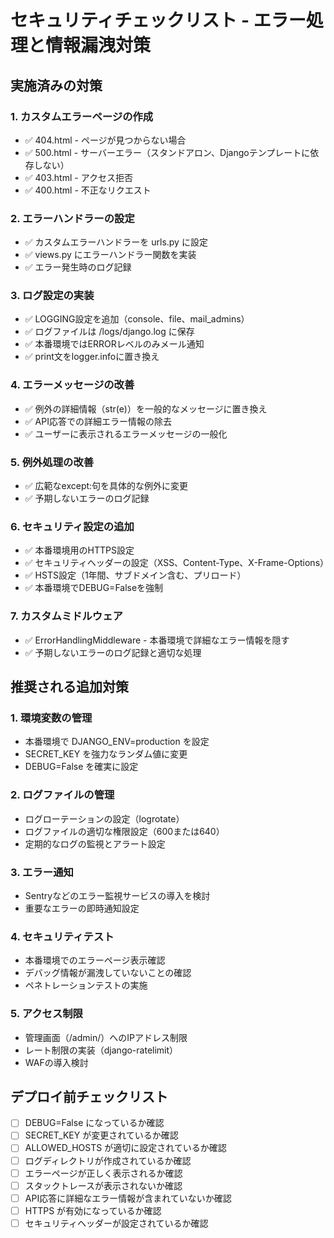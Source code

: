 # セキュリティチェックリスト - エラー処理と情報漏洩対策

## 実施済みの対策

### 1. カスタムエラーページの作成
- ✅ 404.html - ページが見つからない場合
- ✅ 500.html - サーバーエラー（スタンドアロン、Djangoテンプレートに依存しない）
- ✅ 403.html - アクセス拒否
- ✅ 400.html - 不正なリクエスト

### 2. エラーハンドラーの設定
- ✅ カスタムエラーハンドラーを urls.py に設定
- ✅ views.py にエラーハンドラー関数を実装
- ✅ エラー発生時のログ記録

### 3. ログ設定の実装
- ✅ LOGGING設定を追加（console、file、mail_admins）
- ✅ ログファイルは /logs/django.log に保存
- ✅ 本番環境ではERRORレベルのみメール通知
- ✅ print文をlogger.infoに置き換え

### 4. エラーメッセージの改善
- ✅ 例外の詳細情報（str(e)）を一般的なメッセージに置き換え
- ✅ API応答での詳細エラー情報の除去
- ✅ ユーザーに表示されるエラーメッセージの一般化

### 5. 例外処理の改善
- ✅ 広範なexcept:句を具体的な例外に変更
- ✅ 予期しないエラーのログ記録

### 6. セキュリティ設定の追加
- ✅ 本番環境用のHTTPS設定
- ✅ セキュリティヘッダーの設定（XSS、Content-Type、X-Frame-Options）
- ✅ HSTS設定（1年間、サブドメイン含む、プリロード）
- ✅ 本番環境でDEBUG=Falseを強制

### 7. カスタムミドルウェア
- ✅ ErrorHandlingMiddleware - 本番環境で詳細なエラー情報を隠す
- ✅ 予期しないエラーのログ記録と適切な処理

## 推奨される追加対策

### 1. 環境変数の管理
- 本番環境で DJANGO_ENV=production を設定
- SECRET_KEY を強力なランダム値に変更
- DEBUG=False を確実に設定

### 2. ログファイルの管理
- ログローテーションの設定（logrotate）
- ログファイルの適切な権限設定（600または640）
- 定期的なログの監視とアラート設定

### 3. エラー通知
- Sentryなどのエラー監視サービスの導入を検討
- 重要なエラーの即時通知設定

### 4. セキュリティテスト
- 本番環境でのエラーページ表示確認
- デバッグ情報が漏洩していないことの確認
- ペネトレーションテストの実施

### 5. アクセス制限
- 管理画面（/admin/）へのIPアドレス制限
- レート制限の実装（django-ratelimit）
- WAFの導入検討

## デプロイ前チェックリスト

- [ ] DEBUG=False になっているか確認
- [ ] SECRET_KEY が変更されているか確認
- [ ] ALLOWED_HOSTS が適切に設定されているか確認
- [ ] ログディレクトリが作成されているか確認
- [ ] エラーページが正しく表示されるか確認
- [ ] スタックトレースが表示されないか確認
- [ ] API応答に詳細なエラー情報が含まれていないか確認
- [ ] HTTPS が有効になっているか確認
- [ ] セキュリティヘッダーが設定されているか確認